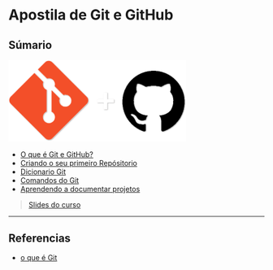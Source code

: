 # Apostila de Git e GitHub

## Súmario

<img src="./Imagens/Git-e-GitHub.png" width="350px" />

- [O que é Git e GitHub?](./o_que_git_e_github.md)
- [Criando o seu primeiro Repósitorio](./criando_seu_primeiro_repo.md)
- [Dicionario Git](./dicionario_git.md)
- [Comandos do Git](comandos_do_git.md)
- [Aprendendo a documentar projetos](./aprendendo_a_documentar_projetos.md)

> [Slides do curso](https://www.canva.com/design/DAFwaE2itBo/Un1MLNPkGpc_IC-TIySjAw/edit?utm_content=DAFwaE2itBo&utm_campaign=designshare&utm_medium=link2&utm_source=sharebutton)

---

## Referencias

- [o que é Git](https://www.atlassian.com/br/git/tutorials/what-is-git#:~:text=O%20Git%20%C3%A9%20um%20projeto,kernel%20do%20sistema%20operacional%20Linux.)